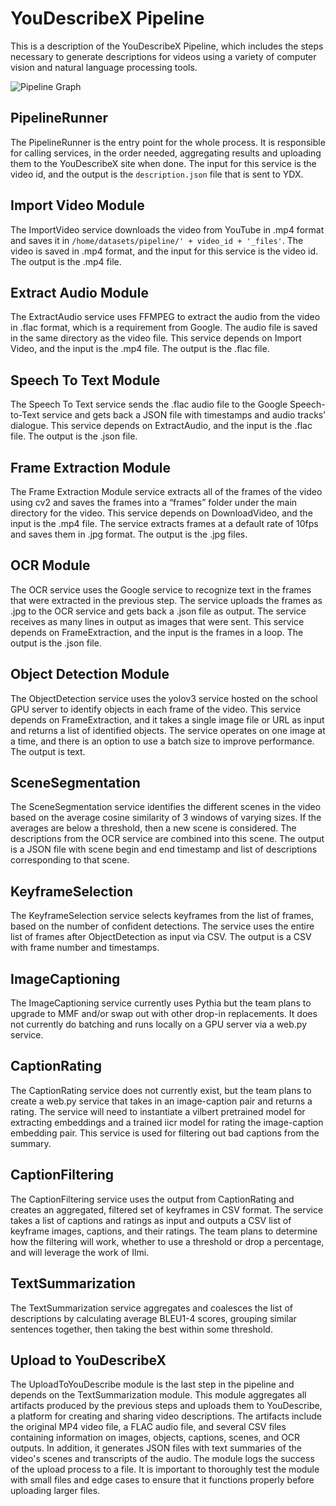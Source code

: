 # YouDescribeX Pipeline

This is a description of the YouDescribeX Pipeline, which includes the steps necessary to generate descriptions for videos using a variety of computer vision and natural language processing tools.

![Pipeline Graph](https://drive.google.com/file/d/1WpUQ4XwMI56S2LMgypIC7QtzQFGKYZ60/view?usp=sharing)

## PipelineRunner

The PipelineRunner is the entry point for the whole process. It is responsible for calling services, in the order needed, aggregating results and uploading them to the YouDescribeX site when done. The input for this service is the video id, and the output is the `description.json` file that is sent to YDX.

## Import Video Module

The ImportVideo service downloads the video from YouTube in .mp4 format and saves it in `/home/datasets/pipeline/' + video_id + '_files'`. The video is saved in .mp4 format, and the input for this service is the video id. The output is the .mp4 file.

## Extract Audio Module

The ExtractAudio service uses FFMPEG to extract the audio from the video in .flac format, which is a requirement from Google. The audio file is saved in the same directory as the video file. This service depends on Import Video, and the input is the .mp4 file. The output is the .flac file.

## Speech To Text Module

The Speech To Text service sends the .flac audio file to the Google Speech-to-Text service and gets back a JSON file with timestamps and audio tracks’ dialogue. This service depends on ExtractAudio, and the input is the .flac file. The output is the .json file.

## Frame Extraction Module

The Frame Extraction Module service extracts all of the frames of the video using cv2 and saves the frames into a “frames” folder under the main directory for the video. This service depends on DownloadVideo, and the input is the .mp4 file. The service extracts frames at a default rate of 10fps and saves them in .jpg format. The output is the .jpg files.

## OCR Module

The OCR service uses the Google service to recognize text in the frames that were extracted in the previous step. The service uploads the frames as .jpg to the OCR service and gets back a .json file as output. The service receives as many lines in output as images that were sent. This service depends on FrameExtraction, and the input is the frames in a loop. The output is the .json file.

## Object Detection Module

The ObjectDetection service uses the yolov3 service hosted on the school GPU server to identify objects in each frame of the video. This service depends on FrameExtraction, and it takes a single image file or URL as input and returns a list of identified objects. The service operates on one image at a time, and there is an option to use a batch size to improve performance. The output is text.

## SceneSegmentation

The SceneSegmentation service identifies the different scenes in the video based on the average cosine similarity of 3 windows of varying sizes. If the averages are below a threshold, then a new scene is considered. The descriptions from the OCR service are combined into this scene. The output is a JSON file with scene begin and end timestamp and list of descriptions corresponding to that scene.

## KeyframeSelection

The KeyframeSelection service selects keyframes from the list of frames, based on the number of confident detections. The service uses the entire list of frames after ObjectDetection as input via CSV. The output is a CSV with frame number and timestamps.


## ImageCaptioning

The ImageCaptioning service currently uses Pythia but the team plans to upgrade to MMF and/or swap out with other drop-in replacements. It does not currently do batching and runs locally on a GPU server via a web.py service.


## CaptionRating

The CaptionRating service does not currently exist, but the team plans to create a web.py service that takes in an image-caption pair and returns a rating. The service will need to instantiate a vilbert pretrained model for extracting embeddings and a trained iicr model for rating the image-caption embedding pair. This service is used for filtering out bad captions from the summary.


## CaptionFiltering

The CaptionFiltering service uses the output from CaptionRating and creates an aggregated, filtered set of keyframes in CSV format. The service takes a list of captions and ratings as input and outputs a CSV list of keyframe images, captions, and their ratings. The team plans to determine how the filtering will work, whether to use a threshold or drop a percentage, and will leverage the work of Ilmi.

## TextSummarization

The TextSummarization service aggregates and coalesces the list of descriptions by calculating average BLEU1-4 scores, grouping similar sentences together, then taking the best within some threshold.

## Upload to YouDescribeX

The UploadToYouDescribe module is the last step in the pipeline and depends on the TextSummarization module. This module aggregates all artifacts produced by the previous steps and uploads them to YouDescribe, a platform for creating and sharing video descriptions. The artifacts include the original MP4 video file, a FLAC audio file, and several CSV files containing information on images, objects, captions, scenes, and OCR outputs. In addition, it generates JSON files with text summaries of the video's scenes and transcripts of the audio. The module logs the success of the upload process to a file. It is important to thoroughly test the module with small files and edge cases to ensure that it functions properly before uploading larger files.


